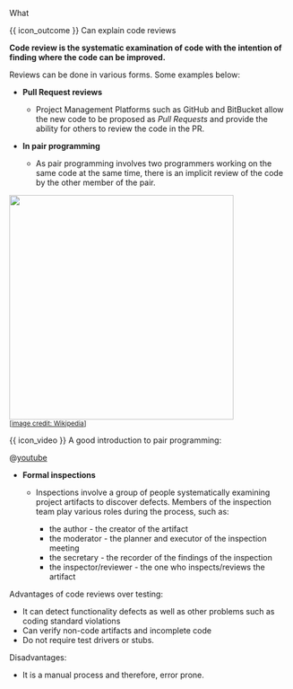 <span id="title">What</span>

<span id="prereqs"></span>

<span id="outcomes">{{ icon_outcome }} Can explain code reviews</span>

<div id="body">

**Code review is the systematic examination of code with the intention of finding where the code can be improved.**

Reviews can be done in various forms. Some examples below:

* **Pull Request reviews**

  * Project Management Platforms such as GitHub and BitBucket allow the new code to be proposed as _Pull Requests_ and provide the ability for others to review the code in the PR.

* **In <trigger trigger="click" for="modal:codeReview-pairProgramming">pair programming</trigger>**

  * As pair programming involves two programmers working on the same code at the same time, there is an implicit review of the code by the other member of the pair.


<modal large header="Pair Programming" id="modal:codeReview-pairProgramming">

<box type="definition" seamless>
  <include src="../../../common/definitions.md#def-pair-programming" />
</box>

<img src="https://upload.wikimedia.org/wikipedia/commons/a/af/Pair_programming_1.jpg" width="400"/><br>
<sub>[[image credit: Wikipedia](https://en.wikipedia.org/wiki/Pair_programming)]</sub>


{{ icon_video }} A good introduction to pair programming:

@[youtube](ET3Q6zNK3Io)

</modal>

* **Formal inspections**

  * Inspections involve a group of people systematically examining project artifacts to discover defects. Members of the inspection team play various roles during the process, such as:

    * the author - the creator of the artifact
    * the moderator - the planner and executor of the inspection meeting
    * the secretary - the recorder of the findings of the inspection
    * the inspector/reviewer - the one who inspects/reviews the artifact

Advantages of code reviews over testing:

* It can detect functionality defects as well as other problems such as coding standard violations
* Can verify non-code artifacts and incomplete code
* Do not require test drivers or stubs.

Disadvantages:

* It is a manual process and therefore, error prone.

</div>

<div id="extras">
<include src="resources.md" />
</div>